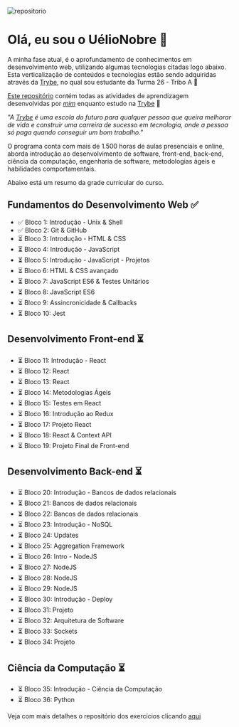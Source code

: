 ![repositorio](https://komarev.com/ghpvc/?username=UelioNobre)

# Olá, eu sou o UélioNobre 👋
 
A minha fase atual, é o aprofundamento de conhecimentos em desenvolvimento web, utilizando algumas tecnologias citadas logo abaixo. Esta verticalização de conteúdos e tecnologias estão sendo adquiridas através da [Trybe](https://www.betrybe.com/), no qual sou estudante da Turma 26 - Tribo A 🚀

[Este repositório](https://github.com/UelioNobre/trybe-exercises) contém todas as atividades de aprendizagem desenvolvidas por _[mim](https://www.linkedin.com/in/fransuelio-nobre-b5ba7a66/)_ enquanto estudo na [Trybe](https://www.betrybe.com/) :rocket:

_"A [Trybe](https://www.betrybe.com/) é uma escola do futuro para qualquer pessoa que queira melhorar de vida e construir uma carreira de sucesso em tecnologia, onde a pessoa só paga quando conseguir um bom trabalho."_

O programa conta com mais de 1.500 horas de aulas presenciais e online, aborda introdução ao desenvolvimento de software, front-end, back-end, ciência da computação, engenharia de software, metodologias ágeis e habilidades comportamentais.

Abaixo está um resumo da grade currícular do curso.

## Fundamentos do Desenvolvimento Web :white_check_mark:

- :white_check_mark: Bloco 1: Introdução - Unix & Shell
- :white_check_mark: Bloco 2: Git & GitHub
- :hourglass_flowing_sand: Bloco 3: Introdução - HTML & CSS
- :hourglass_flowing_sand: Bloco 4: Introdução - JavaScript
- :hourglass_flowing_sand: Bloco 5: Introdução - JavaScript - Projetos
- :hourglass_flowing_sand: Bloco 6: HTML & CSS avançado
- :hourglass_flowing_sand: Bloco 7: JavaScript ES6 & Testes Unitários
- :hourglass_flowing_sand: Bloco 8: JavaScript ES6
- :hourglass_flowing_sand: Bloco 9: Assincronicidade & Callbacks
- :hourglass_flowing_sand: Bloco 10: Jest

## Desenvolvimento Front-end :hourglass_flowing_sand:

- :hourglass_flowing_sand: Bloco 11: Introdução - React
- :hourglass_flowing_sand: Bloco 12: React
- :hourglass_flowing_sand: Bloco 13: React
- :hourglass_flowing_sand: Bloco 14: Metodologias Ágeis
- :hourglass_flowing_sand: Bloco 15: Testes em React
- :hourglass_flowing_sand: Bloco 16: Introdução ao Redux
- :hourglass_flowing_sand: Bloco 17: Projeto React
- :hourglass_flowing_sand: Bloco 18: React & Context API
- :hourglass_flowing_sand: Bloco 19: Projeto Final de Front-end

## Desenvolvimento Back-end :hourglass_flowing_sand:

- :hourglass_flowing_sand: Bloco 20: Introdução - Bancos de dados relacionais
- :hourglass_flowing_sand: Bloco 21: Bancos de dados relacionais
- :hourglass_flowing_sand: Bloco 22: Bancos de dados relacionais
- :hourglass_flowing_sand: Bloco 23: Introdução - NoSQL
- :hourglass_flowing_sand: Bloco 24: Updates
- :hourglass_flowing_sand: Bloco 25: Aggregation Framework
- :hourglass_flowing_sand: Bloco 26: Intro - NodeJS
- :hourglass_flowing_sand: Bloco 27: NodeJS
- :hourglass_flowing_sand: Bloco 28: NodeJS
- :hourglass_flowing_sand: Bloco 29: NodeJS
- :hourglass_flowing_sand: Bloco 30: Introdução - Deploy
- :hourglass_flowing_sand: Bloco 31: Projeto
- :hourglass_flowing_sand: Bloco 32: Arquitetura de Software
- :hourglass_flowing_sand: Bloco 33: Sockets
- :hourglass_flowing_sand: Bloco 34: Projeto

## Ciência da Computação :hourglass_flowing_sand:

- :hourglass_flowing_sand: Bloco 35: Introdução - Ciência da Computação
- :hourglass_flowing_sand: Bloco 36: Python

Veja com mais detalhes o repositório dos exercícios clicando [aqui](https://github.com/UelioNobre/trybe-exercises)
